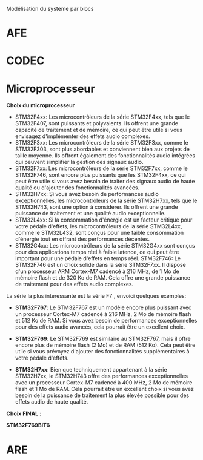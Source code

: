 Modélisation du systeme par blocs

# AFE

# CODEC

# Microprocesseur

**Choix du microprocesseur**
- STM32F4xx: Les microcontrôleurs de la série STM32F4xx, tels que le STM32F407, sont puissants et polyvalents. Ils offrent une grande capacité de traitement et de mémoire, ce qui peut être utile si vous envisagez d'implémenter des effets audio complexes.
- STM32F3xx: Les microcontrôleurs de la série STM32F3xx, comme le STM32F303, sont plus abordables et conviennent bien aux projets de taille moyenne. Ils offrent également des fonctionnalités audio intégrées qui peuvent simplifier la gestion des signaux audio.
- STM32F7xx: Les microcontrôleurs de la série STM32F7xx, comme le STM32F746, sont encore plus puissants que les STM32F4xx, ce qui peut être utile si vous avez besoin de traiter des signaux audio de haute qualité ou d'ajouter des fonctionnalités avancées.
- STM32H7xx: Si vous avez besoin de performances audio exceptionnelles, les microcontrôleurs de la série STM32H7xx, tels que le STM32H743, sont une option à considérer. Ils offrent une grande puissance de traitement et une qualité audio exceptionnelle.
- STM32L4xx: Si la consommation d'énergie est un facteur critique pour votre pédale d'effets, les microcontrôleurs de la série STM32L4xx, comme le STM32L432, sont conçus pour une faible consommation d'énergie tout en offrant des performances décentes.
- STM32G4xx: Les microcontrôleurs de la série STM32G4xx sont conçus pour des applications temps réel à faible latence, ce qui peut être important pour une pédale d'effets en temps réel.
STM32F746: Le STM32F746 est un choix solide dans la série STM32F7xx. Il dispose d'un processeur ARM Cortex-M7 cadencé à 216 MHz, de 1 Mo de mémoire flash et de 320 Ko de RAM. Cela offre une grande puissance de traitement pour des effets audio complexes.

La série la plus interessante est la série F7 , envoici quelques exemples:

- **STM32F767**: Le STM32F767 est un modèle encore plus puissant avec un processeur Cortex-M7 cadencé à 216 MHz, 2 Mo de mémoire flash et 512 Ko de RAM. Si vous avez besoin de performances exceptionnelles pour des effets audio avancés, cela pourrait être un excellent choix.

- **STM32F769**: Le STM32F769 est similaire au STM32F767, mais il offre encore plus de mémoire flash (2 Mo) et de RAM (512 Ko). Cela peut être utile si vous prévoyez d'ajouter des fonctionnalités supplémentaires à votre pédale d'effets.

- **STM32H7xx**: Bien que techniquement appartenant à la série STM32H7xx, le STM32H743 offre des performances exceptionnelles avec un processeur Cortex-M7 cadencé à 400 MHz, 2 Mo de mémoire flash et 1 Mo de RAM. Cela pourrait être un excellent choix si vous avez besoin de la puissance de traitement la plus élevée possible pour des effets audio de haute qualité.


**Choix FINAL :**

**STM32F769BIT6**

# ARE

